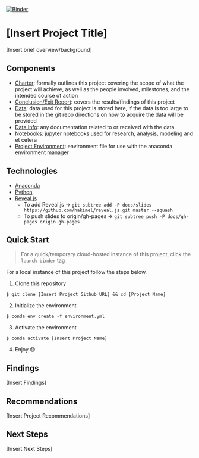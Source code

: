 [![Binder](https://mybinder.org/badge_logo.svg)](https://mybinder.org/v2/gh/[gh-user]/[repo-name]/master)

# [Insert Project Title]

[Insert brief overview/background]

## Components

- [Charter](docs/project/charter.md): formally outlines this project covering the scope of what the project
  will achieve, as well as the people involved, milestones, and the intended course of action 
- [Conclusion/Exit Report](docs/project/exit-report.md): covers the results/findings of this project
- [Data](data/): data used for this project is stored here, if the data is too large to be stored in the git repo
  directions on how to acquire the data will be provided
- [Data Info](docs/data/): any documentation related to or received with the data
- [Notebooks](notebooks/): jupyter notebooks used for research, analysis, modeling and et cetera
- [Project Environment](environment.yml): environment file for use with the anaconda environment manager

## Technologies

- [Anaconda](https://www.anaconda.com/)
- [Python](https://www.python.org/)
- [Reveal.js](https://github.com/hakimel/reveal.js)
  - To add Reveal.js -> `git subtree add -P docs/slides https://github.com/hakimel/reveal.js.git master --squash`
  - To push slides to origin/gh-pages -> `git subtree push -P docs/gh-pages origin gh-pages`

## Quick Start

> For a quick/temporary cloud-hosted instance of this project, click the `launch binder` tag

For a local instance of this project follow the steps below.

1. Clone this repository

```shell
$ git clone [Insert Project Github URL] && cd [Project Name]
```

2. Initialize the environment

```shell
$ conda env create -f environment.yml
```

3. Activate the environment

```shell
$ conda activate [Insert Project Name]
```

4. Enjoy 😃


## Findings

[Insert Findings]

## Recommendations

[Insert Project Recommendations]

## Next Steps

[Insert Next Steps]
